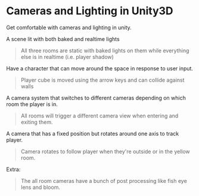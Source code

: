 # Cameras and Lighting in Unity3D
 Get comfortable with cameras and lighting in unity.

A scene lit with both baked and realtime lights
>All three rooms are static with baked lights on them while everything else is in realtime (i.e. player shadow)


Have a character that can move around the space in response to user input.
>Player cube is moved using the arrow keys and can collide against walls


A camera system that switches to different cameras depending on which room the player is in.
>All rooms will trigger a different camera view when entering and exiting them.


A camera that has a fixed position but rotates around one axis to track player.
>Camera rotates to follow player when they're outside or in the yellow room.


Extra:
>The all room cameras have a bunch of post processing like fish eye lens and bloom.
